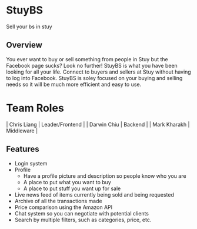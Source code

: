 # StuyBS
Sell your bs in stuy

## Overview
You ever want to buy or sell something from people in Stuy but the Facebook page sucks? Look no further! StuyBS is what you have been looking for all your life. Connect to buyers and sellers at Stuy without having to log into Facebook. StuyBS is soley focused on your buying and selling needs so it will be much more efficient and easy to use.

# Team Roles
| Chris Liang | Leader/Frontend |
| Darwin Chiu | Backend |
| Mark Kharakh | Middleware |

## Features
* Login system
* Profile 
  * Have a profile picture and description so people know who you are
  * A place to put what you want to buy
  * A place to put stuff you want up for sale
* Live news feed of items currently being sold and being requested
* Archive of all the transactions made
* Price comparison using the Amazon API
* Chat system so you can negotiate with potential clients
* Search by multiple filters, such as categories, price, etc.

